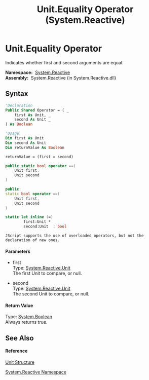 ﻿---
title: Unit.Equality Operator  (System.Reactive)
TOCTitle: Equality Operator
ms:assetid: M:System.Reactive.Unit.op_Equality(System.Reactive.Unit,System.Reactive.Unit)
ms:mtpsurl: https://msdn.microsoft.com/en-us/library/system.reactive.unit.op_equality(v=VS.103)
ms:contentKeyID: 36069308
ms.date: 06/28/2011
mtps_version: v=VS.103
f1_keywords:
- System.Reactive.Unit.Equality
dev_langs:
- CSharp
- JScript
- VB
- FSharp
- c++
---

# Unit.Equality Operator

Indicates whether first and second arguments are equal.

**Namespace:**  [System.Reactive](hh229356\(v=vs.103\).md)  
**Assembly:**  System.Reactive (in System.Reactive.dll)

## Syntax

``` vb
'Declaration
Public Shared Operator = ( _
    first As Unit, _
    second As Unit _
) As Boolean
```

``` vb
'Usage
Dim first As Unit
Dim second As Unit
Dim returnValue As Boolean

returnValue = (first = second)
```

``` csharp
public static bool operator ==(
    Unit first,
    Unit second
)
```

``` c++
public:
static bool operator ==(
    Unit first, 
    Unit second
)
```

``` fsharp
static let inline (=)
        first:Unit * 
        second:Unit  : bool
```

``` jscript
JScript supports the use of overloaded operators, but not the declaration of new ones.
```

#### Parameters

  - first  
    Type: [System.Reactive.Unit](hh211727\(v=vs.103\).md)  
    The first Unit to compare, or null.  

<!-- end list -->

  - second  
    Type: [System.Reactive.Unit](hh211727\(v=vs.103\).md)  
    The second Unit to compare, or null.  

#### Return Value

Type: [System.Boolean](https://msdn.microsoft.com/en-us/library/a28wyd50)  
Always returns true.  

## See Also

#### Reference

[Unit Structure](hh211727\(v=vs.103\).md)

[System.Reactive Namespace](hh229356\(v=vs.103\).md)

